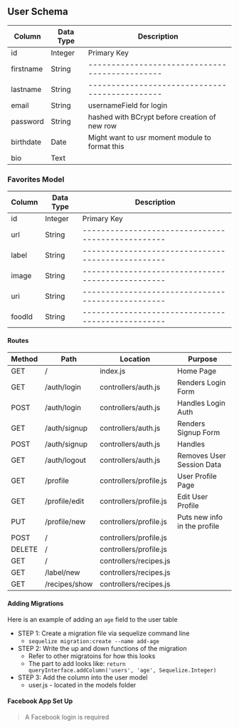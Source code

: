 ## User Schema
| Column    | Data Type | Description                                    |
| --------- | --------- | ---------------------------------------------- |
| id        | Integer   | Primary Key                                    |
| firstname | String    | ---------------------------------------------- |
| lastname  | String    | ---------------------------------------------- |
| email     | String    | usernameField for login                        |
| password  | String    | hashed with BCrypt before creation of new row  |
| birthdate | Date      | Might want to usr moment module to format this |
| bio       | Text      |

### Favorites Model
| Column | Data Type | Description                                       |
| ------ | --------- | ------------------------------------------------- |
| id     | Integer   | Primary Key                                       |
| url    | String    | ------------------------------------------------- |
| label  | String    | ------------------------------------------------- |
| image  | String    | ------------------------------------------------- |
| uri    | String    | ------------------------------------------------- |
| foodId | String    | ------------------------------------------------- |

#### Routes

| Method | Path           | Location               | Purpose                      |
| ------ | -------------- | ---------------------- | ---------------------------- |
| GET    | /              | index.js               | Home Page                    |
| GET    | /auth/login    | controllers/auth.js    | Renders Login Form           |
| POST   | /auth/login    | controllers/auth.js    | Handles Login Auth           |
| GET    | /auth/signup   | controllers/auth.js    | Renders Signup Form          |
| POST   | /auth/signup   | controllers/auth.js    | Handles                      |
| GET    | /auth/logout   | controllers/auth.js    | Removes User Session Data    |
| GET    | /profile       | controllers/profile.js | User Profile Page            |
| GET    | /profile/edit  | controllers/profile.js | Edit User Profile            |
| PUT    | /profile/new   | controllers/profile.js | Puts new info in the profile |
| POST   | /              | controllers/profile.js |                              |
| DELETE | /              | controllers/profile.js |                              |
| GET    | /              | controllers/recipes.js |                              |
| GET    | /label/new     | controllers/recipes.js |                              |
| GET    | /recipes/show  | controllers/recipes.js |                              |

#### Adding Migrations

Here is an example of adding an `age` field to the user table

* STEP 1: Create a migration file via sequelize command line
  * `sequelize migration:create --name add-age`
* STEP 2: Write the up and down functions of the migration
    * Refer to other migratoins for how this looks
    * The part to add looks like: `return queryInterface.addColumn('users', 'age', Sequelize.Integer)`
* STEP 3: Add the column into the user model
    * user.js - located in the models folder

#### Facebook App Set Up

>A Facebook login is required

